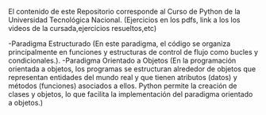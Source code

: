 El contenido de este Repositorio corresponde
al Curso de Python de la Universidad Tecnológica
Nacional. (Ejercicios en los pdfs, link a los 
los videos de la cursada,ejercicios resueltos,etc)


-Paradigma Estructurado (En este paradigma, el código se organiza principalmente en funciones y estructuras de control de flujo como bucles y condicionales.).
-Paradigma Orientado a Objetos <POO> (En la programación orientada a objetos, los programas se estructuran alrededor de objetos que representan entidades del mundo real y que tienen atributos (datos) y métodos (funciones) asociados a ellos. Python permite la creación de clases y objetos, lo que facilita la implementación del paradigma orientado a objetos.)
